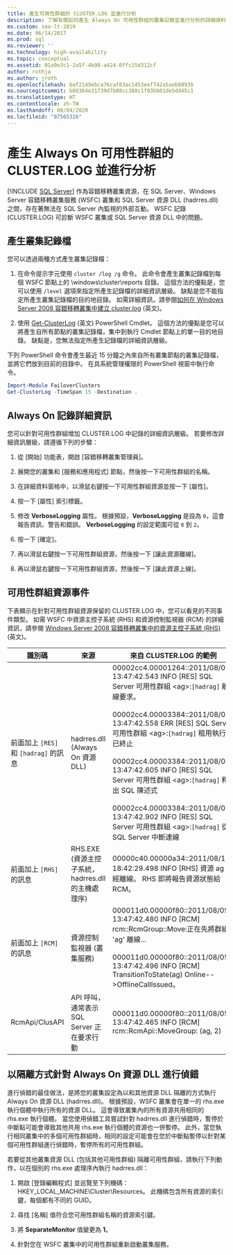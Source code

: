 ```yaml
---
title: 產生可用性群組的 CLUSTER.LOG 並進行分析
description: 了解有關如何產生 Always On 可用性群組的叢集記錄並進行分析的詳細資料。
ms.custom: seo-lt-2019
ms.date: 06/14/2017
ms.prod: sql
ms.reviewer: ''
ms.technology: high-availability
ms.topic: conceptual
ms.assetid: 01a9e3c1-2a5f-4b98-a424-0ffc15d312cf
author: rothja
ms.author: jroth
ms.openlocfilehash: baf2149ebca76caf83ac1453eef742a5aeb88936
ms.sourcegitcommit: b80364e31739d7b08cc388c1f83bb01de5dd45c1
ms.translationtype: HT
ms.contentlocale: zh-TW
ms.lasthandoff: 08/04/2020
ms.locfileid: "87565316"
---
```

# <a name="generate-and-analyze-the-clusterlog-for-an-always-on-availability-group"></a>產生 Always On 可用性群組的 CLUSTER.LOG 並進行分析
[!INCLUDE [SQL Server](../../../includes/applies-to-version/sqlserver.md)]
  作為容錯移轉叢集資源，在 SQL Server、Windows Server 容錯移轉叢集服務 (WSFC) 叢集和 SQL Server 資源 DLL (hadrres.dll) 之間，存在著無法在 SQL Server 內監視的外部互動。 WSFC 記錄 (CLUSTER.LOG) 可診斷 WSFC 叢集或 SQL Server 資源 DLL 中的問題。 
  
## <a name="generate-cluster-log"></a>產生叢集記錄檔  
 您可以透過兩種方式產生叢集記錄檔：  
  
1.  在命令提示字元使用 `cluster /log /g` 命令。 此命令會產生叢集記錄檔到每個 WSFC 節點上的 \windows\cluster\reports 目錄。 這個方法的優點是，您可以使用 `/level` 選項來指定所產生記錄檔的詳細資訊層級。 缺點是您不能指定所產生叢集記錄檔的目的地目錄。 如需詳細資訊，請參閱[如何在 Windows Server 2008 容錯移轉叢集中建立 cluster.log](https://techcommunity.microsoft.com/t5/failover-clustering/how-to-create-the-cluster-log-in-windows-server-2008-failover/ba-p/371283) \(英文\)。  
  
2.  使用 [Get-ClusterLog](https://technet.microsoft.com/library/ee461045.aspx) \(英文\) PowerShell Cmdlet。 這個方法的優點是您可以將產生自所有節點的叢集記錄檔，集中到執行 Cmdlet 節點上的單一目的地目錄。 缺點是，您無法指定所產生記錄檔的詳細資訊層級。  
  
 下列 PowerShell 命令會產生最近 15 分鐘之內來自所有叢集節點的叢集記錄檔，並將它們放到目前的目錄中。 在具系統管理權限的 PowerShell 視窗中執行命令。  
  
```powershell  
Import-Module FailoverClusters   
Get-ClusterLog -TimeSpan 15 -Destination .  
```  
  
## <a name="always-on-log-verbosity"></a>Always On 記錄詳細資訊  
 您可以針對可用性群組增加 CLUSTER.LOG 中記錄的詳細資訊層級。 若要修改詳細資訊層級，請遵循下列的步驟：  
  
1.  從 [開始] 功能表，開啟 [容錯移轉叢集管理員]。  
  
2.  展開您的叢集和 [服務和應用程式] 節點，然後按一下可用性群組的名稱。  
  
3.  在詳細資料窗格中，以滑鼠右鍵按一下可用性群組資源並按一下 [屬性]。  
  
4.  按一下 [屬性] 索引標籤。  
  
5.  修改 **VerboseLogging** 屬性。 根據預設，**VerboseLogging** 是設為 `0`，這會報告資訊、警告和錯誤。 **VerboseLogging** 的設定範圍可從 `0` 到 `2`。  
  
6.  按一下 [確定]。  
  
7.  再以滑鼠右鍵按一下可用性群組資源，然後按一下 [讓此資源離線]。  
  
8.  再以滑鼠右鍵按一下可用性群組資源，然後按一下 [讓此資源上線]。  
  
## <a name="availability-group-resource-events"></a>可用性群組資源事件  
 下表顯示在針對可用性群組資源保留的 CLUSTER.LOG 中，您可以看見的不同事件類型。 如需 WSFC 中資源主控子系統 (RHS) 和資源控制監視器 (RCM) 的詳細資訊，請參閱 [Windows Server 2008 容錯移轉叢集中的資源主控子系統 (RHS)](https://blogs.technet.com/b/askcore/archive/2009/11/23/resource-hosting-subsystem-rhs-in-windows-server-2008-failover-clusters.aspx) \(英文\)。  
  
|識別碼|來源|來自 CLUSTER.LOG 的範例|  
|----------------|------------|------------------------------|  
|前面加上 `[RES]` 和 `[hadrag]` 的訊息|hadrres.dll (Always On 資源 DLL)|00002cc4.00001264::2011/08/05-13:47:42.543 INFO  [RES] SQL Server 可用性群組 \<ag>:`[hadrag]` 離線要求。<br /><br /> 00002cc4.00003384::2011/08/05-13:47:42.558 ERR   [RES] SQL Server 可用性群組 \<ag>:`[hadrag]` 租用執行緒已終止<br /><br /> 00002cc4.00003384::2011/08/05-13:47:42.605 INFO  [RES] SQL Server 可用性群組 \<ag>:`[hadrag]` 釋出 SQL 陳述式<br /><br /> 00002cc4.00003384::2011/08/05-13:47:42.902 INFO  [RES] SQL Server 可用性群組 \<ag>:`[hadrag]` 從 SQL Server 中斷連線|  
|前面加上 `[RHS]` 的訊息|RHS.EXE (資源主控子系統，hadrres.dll 的主機處理序)|00000c40.00000a34::2011/08/10-18:42:29.498 INFO  [RHS] 資源 ag 已經離線。 RHS 即將報告資源狀態給 RCM。|  
|前面加上 `[RCM]` 的訊息|資源控制監視器 (叢集服務)|000011d0.00000f80::2011/08/05-13:47:42.480 INFO  [RCM] rcm::RcmGroup::Move:正在先將群組 'ag' 離線...<br /><br /> 000011d0.00000f80::2011/08/05-13:47:42.496 INFO  [RCM] TransitionToState(ag) Online-->OfflineCallIssued。|  
|RcmApi/ClusAPI|API 呼叫，通常表示 SQL Server 正在要求行動|000011d0.00000f80::2011/08/05-13:47:42.465 INFO  [RCM] rcm::RcmApi::MoveGroup: (ag, 2)|  
  
## <a name="debug-always-on-resource-dll-in-isolation"></a>以隔離方式針對 Always On 資源 DLL 進行偵錯  
 進行偵錯的最佳做法，是將您的叢集設定為以和其他資源 DLL 隔離的方式執行 Always On 資源 DLL (hadrres.dll)。 根據預設，WSFC 叢集會在單一的 rhs.exe 執行個體中執行所有的資源 DLL。 這會導致叢集內的所有資源共用相同的 rhs.exe 執行個體。 當您使用偵錯工具嘗試針對 hadrres.dll 進行偵錯時，暫停於中斷點可能會導致其他共用 rhs.exe 執行個體的資源也一併暫停。 此外，當您執行相同叢集中的多個可用性群組時，相同的設定可能會在您於中斷點暫停以針對某個可用性群組進行偵錯時，暫停所有的可用性群組。  
  
 若要從其他叢集資源 DLL (包括其他可用性群組) 隔離可用性群組，請執行下列動作，以在個別的 rhs.exe 處理序內執行 hadrres.dll：  
  
1.  開啟 [登錄編輯程式] 並巡覽至下列機碼：HKEY_LOCAL_MACHINE\Cluster\Resources。 此機碼包含所有資源的索引鍵，每個都有不同的 GUID。  
  
2.  尋找 [名稱] 值符合您可用性群組名稱的資源索引鍵。  
  
3.  將 **SeparateMonitor** 值變更為 **1**。  
  
4.  針對您在 WSFC 叢集中的可用性群組重新啟動叢集服務。  
  
  
